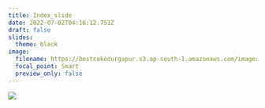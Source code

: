 ```yaml
---
title: Index_slide
date: 2022-07-02T04:16:12.751Z
draft: false
slides:
  theme: black
image:
  filename: https://bestcakedurgapur.s3.ap-south-1.amazonaws.com/images/2019-07-08+15-59-06.JPG
  focal_point: Smart
  preview_only: false
---
```

![](https://bestcakedurgapur.s3.ap-south-1.amazonaws.com/images/13.jpg)